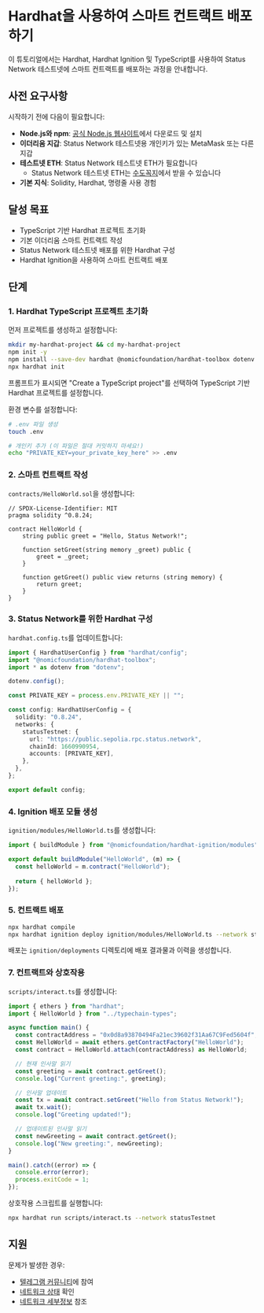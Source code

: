# Hardhat을 사용하여 스마트 컨트랙트 배포하기

이 튜토리얼에서는 Hardhat, Hardhat Ignition 및 TypeScript를 사용하여 Status Network 테스트넷에 스마트 컨트랙트를 배포하는 과정을 안내합니다.

## 사전 요구사항

시작하기 전에 다음이 필요합니다:

- **Node.js와 npm**: [공식 Node.js 웹사이트](https://nodejs.org/)에서 다운로드 및 설치
- **이더리움 지갑**: Status Network 테스트넷용 개인키가 있는 MetaMask 또는 다른 지갑
- **테스트넷 ETH**: Status Network 테스트넷 ETH가 필요합니다
  - Status Network 테스트넷 ETH는 [수도꼭지](/tools/testnet-faucets)에서 받을 수 있습니다
- **기본 지식**: Solidity, Hardhat, 명령줄 사용 경험

## 달성 목표

- TypeScript 기반 Hardhat 프로젝트 초기화
- 기본 이더리움 스마트 컨트랙트 작성
- Status Network 테스트넷 배포를 위한 Hardhat 구성
- Hardhat Ignition을 사용하여 스마트 컨트랙트 배포

## 단계

### 1. Hardhat TypeScript 프로젝트 초기화

먼저 프로젝트를 생성하고 설정합니다:

```bash
mkdir my-hardhat-project && cd my-hardhat-project
npm init -y
npm install --save-dev hardhat @nomicfoundation/hardhat-toolbox dotenv
npx hardhat init
```

프롬프트가 표시되면 "Create a TypeScript project"를 선택하여 TypeScript 기반 Hardhat 프로젝트를 설정합니다.

환경 변수를 설정합니다:

```bash
# .env 파일 생성
touch .env

# 개인키 추가 (이 파일은 절대 커밋하지 마세요!)
echo "PRIVATE_KEY=your_private_key_here" >> .env
```

### 2. 스마트 컨트랙트 작성

`contracts/HelloWorld.sol`을 생성합니다:

```solidity
// SPDX-License-Identifier: MIT
pragma solidity ^0.8.24;

contract HelloWorld {
    string public greet = "Hello, Status Network!";

    function setGreet(string memory _greet) public {
        greet = _greet;
    }

    function getGreet() public view returns (string memory) {
        return greet;
    }
}
```

### 3. Status Network를 위한 Hardhat 구성

`hardhat.config.ts`를 업데이트합니다:

```typescript
import { HardhatUserConfig } from "hardhat/config";
import "@nomicfoundation/hardhat-toolbox";
import * as dotenv from "dotenv";

dotenv.config();

const PRIVATE_KEY = process.env.PRIVATE_KEY || "";

const config: HardhatUserConfig = {
  solidity: "0.8.24",
  networks: {
    statusTestnet: {
      url: "https://public.sepolia.rpc.status.network",
      chainId: 1660990954,
      accounts: [PRIVATE_KEY],
    },
  },
};

export default config;
```

### 4. Ignition 배포 모듈 생성

`ignition/modules/HelloWorld.ts`를 생성합니다:

```typescript
import { buildModule } from "@nomicfoundation/hardhat-ignition/modules";

export default buildModule("HelloWorld", (m) => {
  const helloWorld = m.contract("HelloWorld");
  
  return { helloWorld };
});
```

### 5. 컨트랙트 배포

```bash
npx hardhat compile
npx hardhat ignition deploy ignition/modules/HelloWorld.ts --network statusTestnet
```

배포는 `ignition/deployments` 디렉토리에 배포 결과물과 이력을 생성합니다.

### 7. 컨트랙트와 상호작용

`scripts/interact.ts`를 생성합니다:

```typescript
import { ethers } from "hardhat";
import { HelloWorld } from "../typechain-types";

async function main() {
  const contractAddress = "0x0d8a93870494Fa21ec39602f31Aa67C9Fed5604f";
  const HelloWorld = await ethers.getContractFactory("HelloWorld");
  const contract = HelloWorld.attach(contractAddress) as HelloWorld;

  // 현재 인사말 읽기
  const greeting = await contract.getGreet();
  console.log("Current greeting:", greeting);

  // 인사말 업데이트
  const tx = await contract.setGreet("Hello from Status Network!");
  await tx.wait();
  console.log("Greeting updated!");

  // 업데이트된 인사말 읽기
  const newGreeting = await contract.getGreet();
  console.log("New greeting:", newGreeting);
}

main().catch((error) => {
  console.error(error);
  process.exitCode = 1;
});
```

상호작용 스크립트를 실행합니다:

```bash
npx hardhat run scripts/interact.ts --network statusTestnet
```

## 지원

문제가 발생한 경우:
- [텔레그램 커뮤니티](https://t.me/+k04A_OZbhIs1Mzc9)에 참여
- [네트워크 상태](https://health.status.network) 확인
- [네트워크 세부정보](/general-info/network-details) 참조
